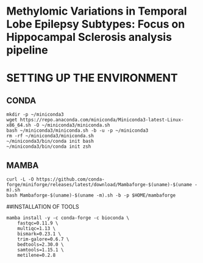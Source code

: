 # Methylomic Variations in Temporal Lobe Epilepsy Subtypes: Focus on Hippocampal Sclerosis analysis pipeline

# SETTING UP THE ENVIRONMENT

## CONDA

```
mkdir -p ~/miniconda3
wget https://repo.anaconda.com/miniconda/Miniconda3-latest-Linux-x86_64.sh -O ~/miniconda3/miniconda.sh
bash ~/miniconda3/miniconda.sh -b -u -p ~/miniconda3
rm -rf ~/miniconda3/miniconda.sh
~/miniconda3/bin/conda init bash
~/miniconda3/bin/conda init zsh
```

## MAMBA

```
curl -L -O https://github.com/conda-forge/miniforge/releases/latest/download/Mambaforge-$(uname)-$(uname -m).sh
bash Mambaforge-$(uname)-$(uname -m).sh -b -p $HOME/mambaforge
```

##INSTALLATION OF TOOLS

```
mamba install -y -c conda-forge -c bioconda \
    fastqc=0.11.9 \
    multiqc=1.13 \
    bismark=0.23.1 \
    trim-galore=0.6.7 \
    bedtools=2.30.0 \
    samtools=1.15.1 \
    metilene=0.2.8
```
